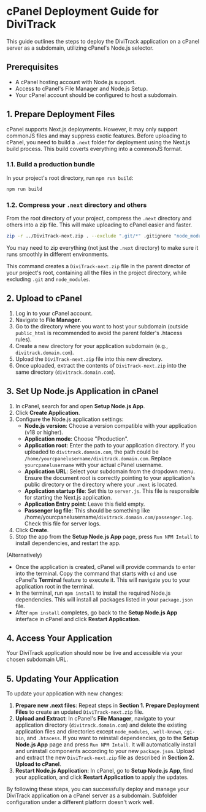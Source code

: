 # cPanel Deployment Guide for DiviTrack

This guide outlines the steps to deploy the DiviTrack application on a cPanel server as a subdomain, utilizing cPanel's Node.js selector.

## Prerequisites

-   A cPanel hosting account with Node.js support.
-   Access to cPanel's File Manager and Node.js Setup.
-   Your cPanel account should be configured to host a subdomain.

## 1. Prepare Deployment Files

cPanel supports Next.js deployments. However, it may only support commonJS files and may suppress exotic features. Before uploading to cPanel, you need to build a `.next` folder for deployment using the Next.js build process. This build coverts everything into a commonJS format.

### 1.1. Build a production bundle

In your project's root directory, run `npm run build`:

```bash
npm run build
```

### 1.2. Compress your `.next` directory and others

From the root directory of your project, compress the `.next` directory and others into a zip file. This will make uploading to cPanel easier and faster.

```bash
zip -r ../DiviTrack-next.zip . --exclude ".git/*" .gitignore "node_modules/*" 
```

You may need to zip everything (not just the `.next` directory) to make sure it runs smoothly in different environments.

This command creates a `DiviTrack-next.zip` file in the parent director of your project's root, containing all the files in the project directory, while excluding `.git` and `node_modules`.

## 2. Upload to cPanel

1.  Log in to your cPanel account.
2.  Navigate to **File Manager**.
3.  Go to the directory where you want to host your subdomain (outside `public_html` is recommended to avoid the parent folder's .htacess rules).
4.  Create a new directory for your application subdomain (e.g., `divitrack.domain.com`).
5.  Upload the `DiviTrack-next.zip` file into this new directory.
6.  Once uploaded, extract the contents of `DiviTrack-next.zip` into the same directory (`divitrack.domain.com`).

## 3. Set Up Node.js Application in cPanel

1.  In cPanel, search for and open **Setup Node.js App**.
2.  Click **Create Application**.
3.  Configure the Node.js application settings:
    -   **Node.js version**: Choose a version compatible with your application (v18 or higher).
    -   **Application mode**: Choose "Production".
    -   **Application root**: Enter the path to your application directory. If you uploaded to `divitrack.domain.com`, the path could be `/home/yourcpanelusername/divitrack.domain.com`. Replace `yourcpanelusername` with your actual cPanel username.
    -   **Application URL**: Select your subdomain from the dropdown menu. Ensure the document root is correctly pointing to your application's public directory or the directory where your `.next` is located.
    -   **Application startup file**:  Set this to `server.js`. This file is responsible for starting the Next.js application.
    -   **Application Entry point**: Leave this field empty.
    -   **Passenger log file**: This should be something like /home/yourcpanelusername/`divitrack.domain.com/passenger.log`. Check this file for server logs.
4.  Click **Create**.
5.  Stop the app from the **Setup Node.js App** page, press `Run NPM Intall` to install dependencies, and restart the app.

(Alternatively)
- Once the application is created, cPanel will provide commands to enter into the terminal. Copy the command that starts with `cd` and use cPanel's **Terminal** feature to execute it. This will navigate you to your application root in the terminal. 
- In the terminal, run `npm install` to install the required Node.js dependencies. This will install all packages listed in your `package.json` file.
- After `npm install` completes, go back to the **Setup Node.js App** interface in cPanel and click **Restart Application**.

## 4. Access Your Application

Your DiviTrack application should now be live and accessible via your chosen subdomain URL.

## 5. Updating Your Application

To update your application with new changes:

1.  **Prepare new .next files**: Repeat steps in **Section 1. Prepare Deployment Files** to create an updated `DiviTrack-next.zip` file.
2.  **Upload and Extract**: In cPanel's **File Manager**, navigate to your application directory (`divitrack.domain.com`) and delete the existing application files and directories except `node_modules`, `.well-known`, `cgi-bin`, and `.htacess`. If you want to reinstall dependencies, go to the **Setup Node.js App** page and press `Run NPM Intall`. It will automatically install and uninstall components according to your new `package.json`. Upload and extract the new `DiviTrack-next.zip` file as described in **Section 2. Upload to cPanel**.
3.  **Restart Node.js Application**: In cPanel, go to **Setup Node.js App**, find your application, and click **Restart Application** to apply the updates.

By following these steps, you can successfully deploy and manage your DiviTrack application on a cPanel server as a subdomain. Subfolder configuration under a different platform doesn't work well.
